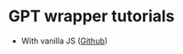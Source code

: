 # GPT wrapper tutorials

- With vanilla JS ([Github](https://github.com/microsoft/generative-ai-with-javascript/tree/main))